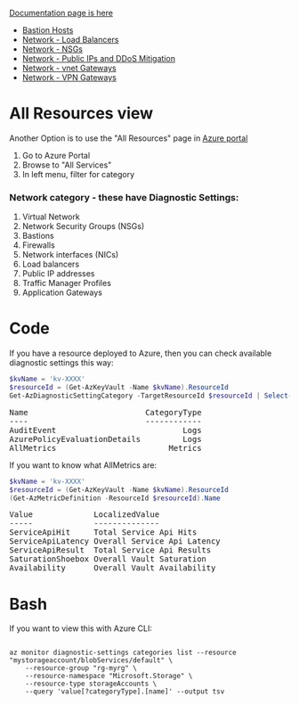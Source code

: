 [Documentation page is here](https://learn.microsoft.com/en-us/azure/azure-monitor/essentials/resource-logs-categories)
- [Bastion Hosts](https://learn.microsoft.com/en-us/azure/azure-monitor/essentials/resource-logs-categories#microsoftnetworkbastionhosts)
- [Network - Load Balancers](https://learn.microsoft.com/en-us/azure/azure-monitor/essentials/resource-logs-categories#microsoftnetworkloadbalancers)
- [Network - NSGs](https://learn.microsoft.com/en-us/azure/azure-monitor/essentials/resource-logs-categories#microsoftnetworknetworksecuritygroups)
- [Network - Public IPs and DDoS Mitigation](https://learn.microsoft.com/en-us/azure/azure-monitor/essentials/resource-logs-categories#microsoftnetworkpublicipaddresses)
- [Network - vnet Gateways](https://learn.microsoft.com/en-us/azure/azure-monitor/essentials/resource-logs-categories#microsoftnetworkvirtualnetworkgateways)
- [Network - VPN Gateways](https://learn.microsoft.com/en-us/azure/azure-monitor/essentials/resource-logs-categories#microsoftnetworkvpngateways)

# All Resources view 

Another Option is to use the "All Resources" page in [Azure portal](https://portal.azure.com/#allservices)
1. Go to Azure Portal
2. Browse to "All Services"
3. In left menu, filter for category

### Network category - these have Diagnostic Settings:
1. Virtual Network
1. Network Security Groups (NSGs)
1. Bastions
1. Firewalls
1. Network interfaces (NICs)
1. Load balancers
1. Public IP addresses
1. Traffic Manager Profiles
1. Application Gateways

# Code
If you have a resource deployed to Azure, then you can check available diagnostic settings this way:

```powershell
$kvName = 'kv-XXXX'
$resourceId = (Get-AzKeyVault -Name $kvName).ResourceId 
Get-AzDiagnosticSettingCategory -TargetResourceId $resourceId | Select-Object -Property Name, CategoryType
```

<pre>
Name                         CategoryType
----                         ------------
AuditEvent                           Logs
AzurePolicyEvaluationDetails         Logs
AllMetrics                        Metrics
</pre>

If you want to know what AllMetrics are:

```powershell
$kvName = 'kv-XXXX'
$resourceId = (Get-AzKeyVault -Name $kvName).ResourceId 
(Get-AzMetricDefinition -ResourceId $resourceId).Name
```

<pre>
Value             LocalizedValue
-----             --------------
ServiceApiHit     Total Service Api Hits
ServiceApiLatency Overall Service Api Latency
ServiceApiResult  Total Service Api Results
SaturationShoebox Overall Vault Saturation
Availability      Overall Vault Availability
</pre>

# Bash 

If you want to view this with Azure CLI:

```shell

az monitor diagnostic-settings categories list --resource "mystorageaccount/blobServices/default" \
    --resource-group "rg-myrg" \
    --resource-namespace "Microsoft.Storage" \
    --resource-type storageAccounts \
    --query 'value[?categoryType].[name]' --output tsv
